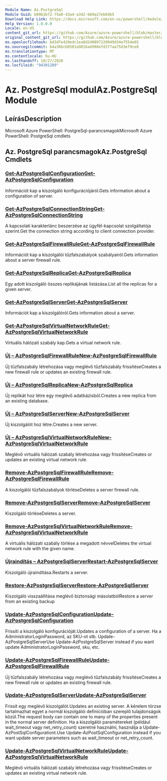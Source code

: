 ```yaml
---
Module Name: Az.PostgreSql
Module Guid: b09b1b72-75a0-43a4-a342-b69a27eb64b5
Download Help Link: https://docs.microsoft.com/en-us/powershell/module/az.postgresql
Help Version: 1.0.0.0
Locale: en-US
content_git_url: https://github.com/Azure/azure-powershell/blob/master/src/PostgreSql/help/Az.PostgreSql.md
original_content_git_url: https://github.com/Azure/azure-powershell/blob/master/src/PostgreSql/help/Az.PostgreSql.md
ms.openlocfilehash: bd3d7e420edc1ea8d240097220949d34e7554e65
ms.sourcegitcommit: b4a38bcb0501a9016a4998efd377aa75d3ef9ce8
ms.translationtype: MT
ms.contentlocale: hu-HU
ms.lasthandoff: 10/27/2020
ms.locfileid: "94301289"
---
```

# <span data-ttu-id="b9ab9-101">Az. PostgreSql modul</span><span class="sxs-lookup"><span data-stu-id="b9ab9-101">Az.PostgreSql Module</span></span>
## <span data-ttu-id="b9ab9-102">Leírás</span><span class="sxs-lookup"><span data-stu-id="b9ab9-102">Description</span></span>
<span data-ttu-id="b9ab9-103">Microsoft Azure PowerShell: PostgreSql-parancsmagok</span><span class="sxs-lookup"><span data-stu-id="b9ab9-103">Microsoft Azure PowerShell: PostgreSql cmdlets</span></span>

## <span data-ttu-id="b9ab9-104">Az. PostgreSql parancsmagok</span><span class="sxs-lookup"><span data-stu-id="b9ab9-104">Az.PostgreSql Cmdlets</span></span>
### [<span data-ttu-id="b9ab9-105">Get-AzPostgreSqlConfiguration</span><span class="sxs-lookup"><span data-stu-id="b9ab9-105">Get-AzPostgreSqlConfiguration</span></span>](Get-AzPostgreSqlConfiguration.md)
<span data-ttu-id="b9ab9-106">Információt kap a kiszolgáló konfigurációjáról.</span><span class="sxs-lookup"><span data-stu-id="b9ab9-106">Gets information about a configuration of server.</span></span>

### [<span data-ttu-id="b9ab9-107">Get-AzPostgreSqlConnectionString</span><span class="sxs-lookup"><span data-stu-id="b9ab9-107">Get-AzPostgreSqlConnectionString</span></span>](Get-AzPostgreSqlConnectionString.md)
<span data-ttu-id="b9ab9-108">A kapcsolati karakterlánc beszerzése az ügyfél-kapcsolat szolgáltatója szerint.</span><span class="sxs-lookup"><span data-stu-id="b9ab9-108">Get the connection string according to client connection provider.</span></span>

### [<span data-ttu-id="b9ab9-109">Get-AzPostgreSqlFirewallRule</span><span class="sxs-lookup"><span data-stu-id="b9ab9-109">Get-AzPostgreSqlFirewallRule</span></span>](Get-AzPostgreSqlFirewallRule.md)
<span data-ttu-id="b9ab9-110">Információt kap a kiszolgálói tűzfalszabályok szabályairól.</span><span class="sxs-lookup"><span data-stu-id="b9ab9-110">Gets information about a server firewall rule.</span></span>

### [<span data-ttu-id="b9ab9-111">Get-AzPostgreSqlReplica</span><span class="sxs-lookup"><span data-stu-id="b9ab9-111">Get-AzPostgreSqlReplica</span></span>](Get-AzPostgreSqlReplica.md)
<span data-ttu-id="b9ab9-112">Egy adott kiszolgáló összes replikájának listázása.</span><span class="sxs-lookup"><span data-stu-id="b9ab9-112">List all the replicas for a given server.</span></span>

### [<span data-ttu-id="b9ab9-113">Get-AzPostgreSqlServer</span><span class="sxs-lookup"><span data-stu-id="b9ab9-113">Get-AzPostgreSqlServer</span></span>](Get-AzPostgreSqlServer.md)
<span data-ttu-id="b9ab9-114">Információt kap a kiszolgálóról.</span><span class="sxs-lookup"><span data-stu-id="b9ab9-114">Gets information about a server.</span></span>

### [<span data-ttu-id="b9ab9-115">Get-AzPostgreSqlVirtualNetworkRule</span><span class="sxs-lookup"><span data-stu-id="b9ab9-115">Get-AzPostgreSqlVirtualNetworkRule</span></span>](Get-AzPostgreSqlVirtualNetworkRule.md)
<span data-ttu-id="b9ab9-116">Virtuális hálózati szabály kap.</span><span class="sxs-lookup"><span data-stu-id="b9ab9-116">Gets a virtual network rule.</span></span>

### [<span data-ttu-id="b9ab9-117">Új – AzPostgreSqlFirewallRule</span><span class="sxs-lookup"><span data-stu-id="b9ab9-117">New-AzPostgreSqlFirewallRule</span></span>](New-AzPostgreSqlFirewallRule.md)
<span data-ttu-id="b9ab9-118">Új tűzfalszabály létrehozása vagy meglévő tűzfalszabály frissítése</span><span class="sxs-lookup"><span data-stu-id="b9ab9-118">Creates a new firewall rule or updates an existing firewall rule.</span></span>

### [<span data-ttu-id="b9ab9-119">Új – AzPostgreSqlReplica</span><span class="sxs-lookup"><span data-stu-id="b9ab9-119">New-AzPostgreSqlReplica</span></span>](New-AzPostgreSqlReplica.md)
<span data-ttu-id="b9ab9-120">Új replikát hoz létre egy meglévő adatbázisból.</span><span class="sxs-lookup"><span data-stu-id="b9ab9-120">Creates a new replica from an existing database.</span></span>

### [<span data-ttu-id="b9ab9-121">Új – AzPostgreSqlServer</span><span class="sxs-lookup"><span data-stu-id="b9ab9-121">New-AzPostgreSqlServer</span></span>](New-AzPostgreSqlServer.md)
<span data-ttu-id="b9ab9-122">Új kiszolgálót hoz létre.</span><span class="sxs-lookup"><span data-stu-id="b9ab9-122">Creates a new server.</span></span>

### [<span data-ttu-id="b9ab9-123">Új – AzPostgreSqlVirtualNetworkRule</span><span class="sxs-lookup"><span data-stu-id="b9ab9-123">New-AzPostgreSqlVirtualNetworkRule</span></span>](New-AzPostgreSqlVirtualNetworkRule.md)
<span data-ttu-id="b9ab9-124">Meglévő virtuális hálózati szabály létrehozása vagy frissítése</span><span class="sxs-lookup"><span data-stu-id="b9ab9-124">Creates or updates an existing virtual network rule.</span></span>

### [<span data-ttu-id="b9ab9-125">Remove-AzPostgreSqlFirewallRule</span><span class="sxs-lookup"><span data-stu-id="b9ab9-125">Remove-AzPostgreSqlFirewallRule</span></span>](Remove-AzPostgreSqlFirewallRule.md)
<span data-ttu-id="b9ab9-126">A kiszolgálói tűzfalszabályok törlése</span><span class="sxs-lookup"><span data-stu-id="b9ab9-126">Deletes a server firewall rule.</span></span>

### [<span data-ttu-id="b9ab9-127">Remove-AzPostgreSqlServer</span><span class="sxs-lookup"><span data-stu-id="b9ab9-127">Remove-AzPostgreSqlServer</span></span>](Remove-AzPostgreSqlServer.md)
<span data-ttu-id="b9ab9-128">Kiszolgáló törlése</span><span class="sxs-lookup"><span data-stu-id="b9ab9-128">Deletes a server.</span></span>

### [<span data-ttu-id="b9ab9-129">Remove-AzPostgreSqlVirtualNetworkRule</span><span class="sxs-lookup"><span data-stu-id="b9ab9-129">Remove-AzPostgreSqlVirtualNetworkRule</span></span>](Remove-AzPostgreSqlVirtualNetworkRule.md)
<span data-ttu-id="b9ab9-130">A virtuális hálózati szabály törlése a megadott névvel</span><span class="sxs-lookup"><span data-stu-id="b9ab9-130">Deletes the virtual network rule with the given name.</span></span>

### [<span data-ttu-id="b9ab9-131">Újraindítás – AzPostgreSqlServer</span><span class="sxs-lookup"><span data-stu-id="b9ab9-131">Restart-AzPostgreSqlServer</span></span>](Restart-AzPostgreSqlServer.md)
<span data-ttu-id="b9ab9-132">Kiszolgáló újraindítása.</span><span class="sxs-lookup"><span data-stu-id="b9ab9-132">Restarts a server.</span></span>

### [<span data-ttu-id="b9ab9-133">Restore-AzPostgreSqlServer</span><span class="sxs-lookup"><span data-stu-id="b9ab9-133">Restore-AzPostgreSqlServer</span></span>](Restore-AzPostgreSqlServer.md)
<span data-ttu-id="b9ab9-134">Kiszolgáló visszaállítása meglévő biztonsági másolatból</span><span class="sxs-lookup"><span data-stu-id="b9ab9-134">Restore a server from an existing backup</span></span>

### [<span data-ttu-id="b9ab9-135">Update-AzPostgreSqlConfiguration</span><span class="sxs-lookup"><span data-stu-id="b9ab9-135">Update-AzPostgreSqlConfiguration</span></span>](Update-AzPostgreSqlConfiguration.md)
<span data-ttu-id="b9ab9-136">Frissíti a kiszolgáló konfigurációját.</span><span class="sxs-lookup"><span data-stu-id="b9ab9-136">Updates a configuration of a server.</span></span>
<span data-ttu-id="b9ab9-137">Ha a AdministratorLoginPassword, az SKU-ot stb. Update-AzPostgreSqlServer</span><span class="sxs-lookup"><span data-stu-id="b9ab9-137">Use Update-AzPostgreSqlServer instead if you want update AdministratorLoginPassword, sku, etc.</span></span>

### [<span data-ttu-id="b9ab9-138">Update-AzPostgreSqlFirewallRule</span><span class="sxs-lookup"><span data-stu-id="b9ab9-138">Update-AzPostgreSqlFirewallRule</span></span>](Update-AzPostgreSqlFirewallRule.md)
<span data-ttu-id="b9ab9-139">Új tűzfalszabály létrehozása vagy meglévő tűzfalszabály frissítése</span><span class="sxs-lookup"><span data-stu-id="b9ab9-139">Creates a new firewall rule or updates an existing firewall rule.</span></span>

### [<span data-ttu-id="b9ab9-140">Update-AzPostgreSqlServer</span><span class="sxs-lookup"><span data-stu-id="b9ab9-140">Update-AzPostgreSqlServer</span></span>](Update-AzPostgreSqlServer.md)
<span data-ttu-id="b9ab9-141">Frissít egy meglévő kiszolgálót.</span><span class="sxs-lookup"><span data-stu-id="b9ab9-141">Updates an existing server.</span></span>
<span data-ttu-id="b9ab9-142">A kérelem törzse tartalmazhat egyet a normál kiszolgálói definícióban szereplő tulajdonságok közül.</span><span class="sxs-lookup"><span data-stu-id="b9ab9-142">The request body can contain one to many of the properties present in the normal server definition.</span></span>
<span data-ttu-id="b9ab9-143">Ha a kiszolgálói paramétereket (például wait_timeout vagy net_retry_count) szeretné használni, használja a Update-AzPostSqlConfigurationt.</span><span class="sxs-lookup"><span data-stu-id="b9ab9-143">Use Update-AzPostSqlConfiguration instead if you want update server parameters such as wait_timeout or net_retry_count.</span></span>

### [<span data-ttu-id="b9ab9-144">Update-AzPostgreSqlVirtualNetworkRule</span><span class="sxs-lookup"><span data-stu-id="b9ab9-144">Update-AzPostgreSqlVirtualNetworkRule</span></span>](Update-AzPostgreSqlVirtualNetworkRule.md)
<span data-ttu-id="b9ab9-145">Meglévő virtuális hálózati szabály létrehozása vagy frissítése</span><span class="sxs-lookup"><span data-stu-id="b9ab9-145">Creates or updates an existing virtual network rule.</span></span>

